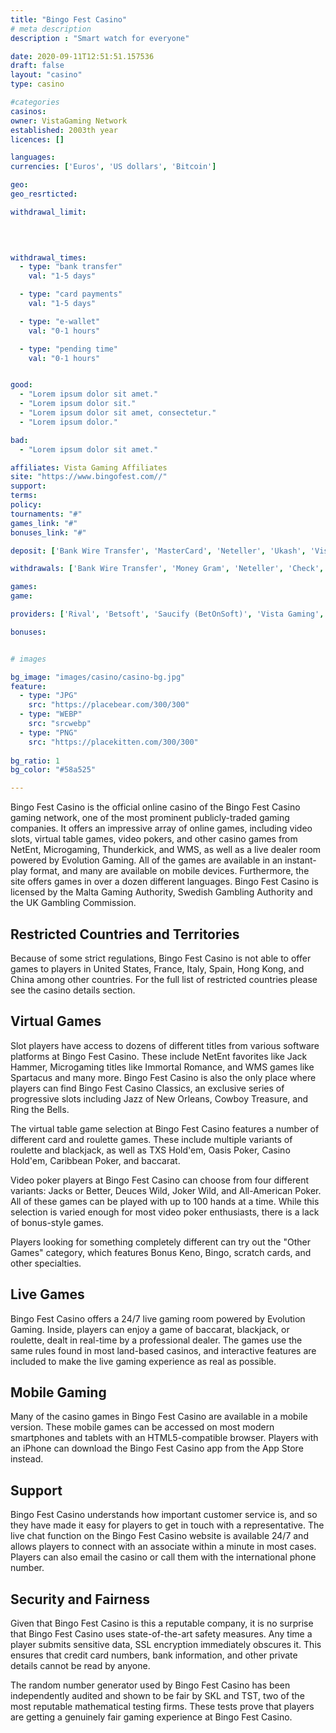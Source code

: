 ```yaml
---
title: "Bingo Fest Casino"
# meta description
description : "Smart watch for everyone"

date: 2020-09-11T12:51:51.157536
draft: false
layout: "casino" 
type: casino

#categories
casinos: 
owner: VistaGaming Network
established: 2003th year
licences: []

languages: 
currencies: ['Euros', 'US dollars', 'Bitcoin']

geo: 
geo_resrticted: 

withdrawal_limit:

  
  

withdrawal_times:
  - type: "bank transfer"
    val: "1-5 days"

  - type: "card payments"
    val: "1-5 days"

  - type: "e-wallet"
    val: "0-1 hours"

  - type: "pending time"
    val: "0-1 hours"


good:
  - "Lorem ipsum dolor sit amet."
  - "Lorem ipsum dolor sit."
  - "Lorem ipsum dolor sit amet, consectetur."
  - "Lorem ipsum dolor."

bad:
  - "Lorem ipsum dolor sit amet."

affiliates: Vista Gaming Affiliates
site: "https://www.bingofest.com//"
support: 
terms:
policy:
tournaments: "#"
games_link: "#"
bonuses_link: "#"

deposit: ['Bank Wire Transfer', 'MasterCard', 'Neteller', 'Ukash', 'Visa', 'iPoint', 'Prepaid Gift Card', 'MyVoucher', 'Skrill', 'Bitcoin']

withdrawals: ['Bank Wire Transfer', 'Money Gram', 'Neteller', 'Check', 'EcoPayz', 'eChecks', 'Skrill', 'Bitcoin', 'UPayCard']

games: 
game:

providers: ['Rival', 'Betsoft', 'Saucify (BetOnSoft)', 'Vista Gaming', 'Mobilots']

bonuses:


# images

bg_image: "images/casino/casino-bg.jpg"  
feature:
  - type: "JPG" 
    src: "https://placebear.com/300/300"
  - type: "WEBP"
    src: "srcwebp"
  - type: "PNG"
    src: "https://placekitten.com/300/300"  
 
bg_ratio: 1 
bg_color: "#58a525"  

---
```


Bingo Fest Casino is the official online casino of the Bingo Fest Casino gaming network, one of the most prominent publicly-traded gaming companies. It offers an impressive array of online games, including video slots, virtual table games, video pokers, and other casino games from NetEnt, Microgaming, Thunderkick, and WMS, as well as a live dealer room powered by Evolution Gaming. All of the games are available in an instant-play format, and many are available on mobile devices. Furthermore, the site offers games in over a dozen different languages. Bingo Fest Casino is licensed by the Malta Gaming Authority, Swedish Gambling Authority and the UK Gambling Commission.

## Restricted Countries and Territories
Because of some strict regulations, Bingo Fest Casino is not able to offer games to players in United States, France, Italy, Spain, Hong Kong, and China among other countries. For the full list of restricted countries please see the casino details section.

## Virtual Games
Slot players have access to dozens of different titles from various software platforms at Bingo Fest Casino. These include NetEnt favorites like Jack Hammer, Microgaming titles like Immortal Romance, and WMS games like Spartacus and many more. Bingo Fest Casino is also the only place where players can find Bingo Fest Casino Classics, an exclusive series of progressive slots including Jazz of New Orleans, Cowboy Treasure, and Ring the Bells.

The virtual table game selection at Bingo Fest Casino features a number of different card and roulette games. These include multiple variants of roulette and blackjack, as well as TXS Hold'em, Oasis Poker, Casino Hold'em, Caribbean Poker, and baccarat.

Video poker players at Bingo Fest Casino can choose from four different variants: Jacks or Better, Deuces Wild, Joker Wild, and All-American Poker. All of these games can be played with up to 100 hands at a time. While this selection is varied enough for most video poker enthusiasts, there is a lack of bonus-style games.

Players looking for something completely different can try out the "Other Games" category, which features Bonus Keno, Bingo, scratch cards, and other specialties.

## Live Games
Bingo Fest Casino offers a 24/7 live gaming room powered by Evolution Gaming. Inside, players can enjoy a game of baccarat, blackjack, or roulette, dealt in real-time by a professional dealer. The games use the same rules found in most land-based casinos, and interactive features are included to make the live gaming experience as real as possible.

## Mobile Gaming
Many of the casino games in Bingo Fest Casino are available in a mobile version. These mobile games can be accessed on most modern smartphones and tablets with an HTML5-compatible browser. Players with an iPhone can download the Bingo Fest Casino app from the App Store instead.

## Support
Bingo Fest Casino understands how important customer service is, and so they have made it easy for players to get in touch with a representative. The live chat function on the Bingo Fest Casino website is available 24/7 and allows players to connect with an associate within a minute in most cases. Players can also email the casino or call them with the international phone number.

## Security and Fairness
Given that Bingo Fest Casino is this a reputable company, it is no surprise that Bingo Fest Casino uses state-of-the-art safety measures. Any time a player submits sensitive data, SSL encryption immediately obscures it. This ensures that credit card numbers, bank information, and other private details cannot be read by anyone.

The random number generator used by Bingo Fest Casino has been independently audited and shown to be fair by SKL and TST, two of the most reputable mathematical testing firms. These tests prove that players are getting a genuinely fair gaming experience at Bingo Fest Casino.
